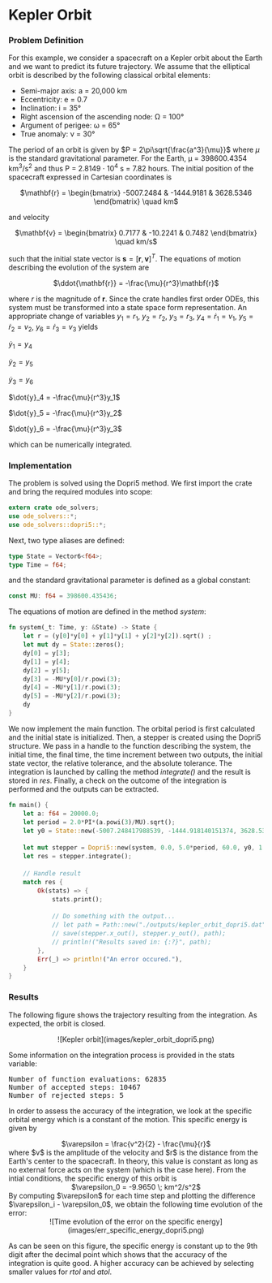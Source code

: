 # Kepler Orbit

### Problem Definition
For this example, we consider a spacecraft on a Kepler orbit about the Earth and we want to predict its future trajectory. We assume that the elliptical orbit is described by the following classical orbital elements:

- Semi-major axis: a = 20,000 km
- Eccentricity: e = 0.7
- Inclination: i = 35°
- Right ascension of the ascending node: &#937; = 100°
- Argument of perigee: &#969; = 65°
- True anomaly: &#957; = 30°

The period of an orbit is given by $P = 2\pi\sqrt{\frac{a^3}{\mu}}$ where  $\mu$ is the standard gravitational parameter. For the Earth, &#956; = 398600.4354 km<sup>3</sup>/s<sup>2</sup>  and thus P = 2.8149 $\cdot$ 10<sup>4</sup> s = 7.82 hours. The initial position of the spacecraft expressed in Cartesian coordinates is

<center>$\mathbf{r} = \begin{bmatrix} -5007.2484 & -1444.9181 & 3628.5346 \end{bmatrix} \quad km$</center>

and velocity

<center>$\mathbf{v} = \begin{bmatrix} 0.7177 & -10.2241 & 0.7482 \end{bmatrix} \quad km/s$</center>

such that the initial state vector is $\mathbf{s} = [\mathbf{r}, \mathbf{v}]^{T}$. The equations of motion describing the evolution of the system are

<center>$\ddot{\mathbf{r}} = -\frac{\mu}{r^3}\mathbf{r}$</center>

where  $r$ is the magnitude of $\mathbf{r}$. Since the crate handles first order ODEs, this system must be transformed into a state space form representation. An appropriate change of variables $y_1 = r_1$, $y_2 = r_2$, $y_3 = r_3$, $y_4 = \dot{r}_1 = v_1$, $y_5 = \dot{r}_2 = v_2$, $y_6 = \dot{r}_3 = v_3$ yields

$\dot{y}_1 = y_4$

$\dot{y}_2 = y_5$

$\dot{y}_3 = y_6$

$\dot{y}_4 = -\frac{\mu}{r^3}y_1$

$\dot{y}_5 = -\frac{\mu}{r^3}y_2$

$\dot{y}_6 = -\frac{\mu}{r^3}y_3$

which can be numerically integrated.

### Implementation
The problem is solved using the Dopri5 method. We first import the crate and bring the required modules into scope:
```rust
extern crate ode_solvers;
use ode_solvers::*;
use ode_solvers::dopri5::*;
```
Next, two type aliases are defined:
```rust
type State = Vector6<f64>;
type Time = f64;
```
and the standard gravitational parameter is defined as a global constant:
```rust
const MU: f64 = 398600.435436;
```

The equations of motion are defined in the method *system*:
```rust
fn system(_t: Time, y: &State) -> State {
    let r = (y[0]*y[0] + y[1]*y[1] + y[2]*y[2]).sqrt() ;
    let mut dy = State::zeros();
    dy[0] = y[3];
    dy[1] = y[4];
    dy[2] = y[5];
    dy[3] = -MU*y[0]/r.powi(3);
    dy[4] = -MU*y[1]/r.powi(3);
    dy[5] = -MU*y[2]/r.powi(3);
    dy
}
```

We now implement the main function. The orbital period is first calculated and the initial state is initialized. Then, a stepper is created using the Dopri5 structure. We pass in a handle to the function describing the system, the initial time, the final time, the time increment between two outputs, the initial state vector, the relative tolerance, and the absolute tolerance. The integration is launched by calling the method *integrate()* and the result is stored in *res*. Finally, a check on the outcome of the integration is performed and the outputs can be extracted.

```rust
fn main() {
    let a: f64 = 20000.0;
    let period = 2.0*PI*(a.powi(3)/MU).sqrt();
    let y0 = State::new(-5007.248417988539, -1444.918140151374, 3628.534606178356, 0.717716656891, -10.224093784269, 0.748229399696);

    let mut stepper = Dopri5::new(system, 0.0, 5.0*period, 60.0, y0, 1.0e-10, 1.0e-10);
    let res = stepper.integrate();
    
    // Handle result
    match res {
        Ok(stats) => {
            stats.print();
            
            // Do something with the output...
            // let path = Path::new("./outputs/kepler_orbit_dopri5.dat"); 
            // save(stepper.x_out(), stepper.y_out(), path);  
            // println!("Results saved in: {:?}", path);
        },
        Err(_) => println!("An error occured."),
    }
}
```

### Results
The following figure shows the trajectory resulting from the integration. As expected, the orbit is closed.

<center>![Kepler orbit](images/kepler_orbit_dopri5.png)</center>

Some information on the integration process is provided in the stats variable:
<pre>
Number of function evaluations: 62835
Number of accepted steps: 10467
Number of rejected steps: 5
</pre>

In order to assess the accuracy of the integration, we look at the specific orbital energy which is a constant of the motion. This specific energy is given by
<center>$\varepsilon = \frac{v^2}{2} - \frac{\mu}{r}$</center>
where $v$ is the amplitude of the velocity and $r$ is the distance from the Earth's center to the spacecraft. In theory, this value is constant as long as no external force acts on the system (which is the case here). From the intial conditions, the specific energy of this orbit is 
<center>$\varepsilon_0 = -9.9650 \; km^2/s^2$</center>
By computing $\varepsilon$ for each time step and plotting the difference $\varepsilon_i - \varepsilon_0$, we obtain the following time evolution of the error:


<center>![Time evolution of the error on the specific energy](images/err_specific_energy_dopri5.png)</center>


As can be seen on this figure, the specific energy is constant up to the 9th digit after the decimal point which shows that the accuracy of the integration is quite good. A higher accuracy can be achieved by selecting smaller values for *rtol* and *atol*.
